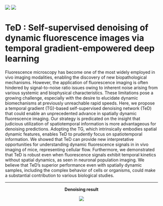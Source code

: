 <img src="https://img.shields.io/badge/Python-3776AB?style=flat&logo=Python&logoColor=white"/> <img src="https://img.shields.io/badge/PyTorch-EE4C2C?style=flat&logo=PyTorch&logoColor=white"/>

# TeD : Self-supervised denoising of dynamic fluorescence images via temporal gradient-empowered deep learning

Fluorescence microscopy has become one of the most widely employed in vivo imaging modalities, enabling the discovery of new biopathological mechanisms. However, the application of fluorescence imaging is often hindered by signal-to-noise ratio issues owing to inherent noise arising from various systemic and biophysical characteristics. These limitations pose a growing challenge, especially with the desire to elucidate dynamic biomechanisms at previously unreachable rapid speeds. Here, we propose a temporal gradient (TG)-based self-supervised denoising network (TeD) that could enable an unprecedented advance in spatially dynamic fluorescence imaging. Our strategy is predicated on the insight that judicious utilization of spatiotemporal information is more advantageous for denoising predictions. Adopting the TG, which intrinsically embodies spatial dynamic features, enables TeD to prudently focus on spatiotemporal information. We showed that TeD can provide new interpretative opportunities for understanding dynamic fluorescence signals in in vivo imaging of mice, representing cellular flow. Furthermore, we demonstrated that TeD is robust even when fluorescence signals exhibit temporal kinetics without spatial dynamics, as seen in neuronal population imaging. We believe that TeD’s superior performance even with spatially dynamic samples, including the complex behavior of cells or organisms, could make a substantial contribution to various biological studies. 
***
<div align="center">
<p><strong>Denoising result</strong></p>
</div>
<div align="center">
<img src = "https://github.com/user-attachments/assets/ef670da3-ffe9-4615-9051-61743b10ddbf">
</div>
